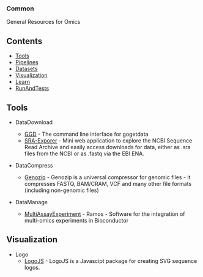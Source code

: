 ### **Common**
General Resources for Omics
## Contents
- [Tools](#Tools)
- [Pipelines](#Pipelines)
- [Datasets](#Datasets)
- [Visualization](#Visualization)
- [Learn](#Learn)
- [RunAndTests](#RunAndTests)

## Tools
- DataDownload
    - [GGD](https://github.com/gogetdata/ggd-cli) - The command line interface for gogetdata
    - [SRA-Exporer](https://github.com/ewels/sra-explorer) - Mini web application to explore the NCBI Sequence Read Archive and easily access downloads for data, either as .sra files from the NCBI or as .fastq via the EBI ENA.

- DataCompress
    - [Genozip](https://github.com/divonlan/genozip) - Genozip is a universal compressor for genomic files - it compresses FASTQ, BAM/CRAM, VCF and many other file formats (including non-genomic files)
- DataManage
    - [MultiAssayExperiment](https://bioconductor.org/packages/MultiAssayExperiment/) - Ramos - Software for the integration of multi-omics experiments in Bioconductor
## Visualization
- Logo
    - [LogoJS](https://logojs.wenglab.org/app/gallery/) - LogoJS is a Javascipt package for creating SVG sequence logos. 